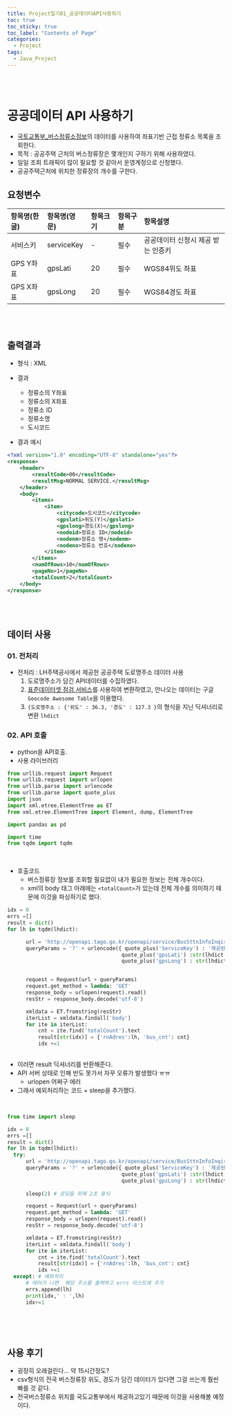 ```yaml
---
title: Project일기01_공공데이터API사용하기
toc: true
toc_sticky: true
toc_label: "Contents of Page"
categories:
  - Project
tags:
  - Java_Project
---
```


<br><br>

# 공공데이터 API 사용하기
* [국토교통부_버스정류소정보](https://www.data.go.kr/tcs/dss/selectApiDataDetailView.do?publicDataPk=15000759)의 데이터를 사용하여 좌표기반 근접 정류소 목록을 조회한다.
* 목적 : 공공주택 근처의 버스정류장은 몇개인지 구하기 위해 사용하였다.
* 일일 조회 트래픽이 많이 필요할 것 같아서 운영계정으로 신청했다.
* 공공주택근처에 위치한 정류장의 개수를 구한다.

## 요청변수

| 항목명(한굴) | 항목명(영문) | 항목크기 | 항목구분 | 항목설명 |
|:---|:---|:---|:---|:---|
| 서비스키 | serviceKey | - | 필수 | 공공데이터 신청시 제공 받는 인증키 |
| GPS Y좌표 | gpsLati | 20 | 필수 | WGS84위도 좌표 |
| GPS X좌표 | gpsLong | 20 | 필수 | WGS84경도 좌표 |

<br><br>

## 출력결과
* 형식 : XML
* 결과
  - 정류소의 Y좌표
  - 정류소의 X좌표
  - 정류소 ID
  - 정류소명
  - 도시코드

* 결과 예시

```xml
<?xml version="1.0" encoding="UTF-8" standalone="yes"?>
<response>
    <header>
        <resultCode>00</resultCode>
        <resultMsg>NORMAL SERVICE.</resultMsg>
    </header>
    <body>
        <items>
            <item>
                <citycode>도시코드</citycode>
                <gpslati>위도(Y)</gpslati>
                <gpslong>경도(X)</gpslong>
                <nodeid>정류소 ID</nodeid>
                <nodenm>정류소 명</nodenm>
                <nodeno>정류소 번호</nodeno>
            </item>
        </items>
        <numOfRows>10</numOfRows>
        <pageNo>1</pageNo>
        <totalCount>2</totalCount>
    </body>
</response>
```

<br><br>

## 데이터 사용
### 01. 전처리
* 전처리 : LH주택공사에서 제공한 공공주택 도로명주소 데이터 사용
  1. 도로명주소가 담긴 API데이터를 수집하였다.
  2. [표준데이터셋 점검 서비스](https://gooddata.go.kr/stdsvc/dataReg.do)를 사용하여 변환하였고, 안나오는 데이터는 구글 `Geocode Awesome Table`을 이용했다.
  3. `{도로명주소 : {'위도' : 36.3, '경도' : 127.3 }`의 형식을 지닌 딕셔너리로 변환 `lhdict`

### 02. API 호출
* python을 API호출.
* 사용 라이브러리

```python
from urllib.request import Request
from urllib.request import urlopen
from urllib.parse import urlencode
from urllib.parse import quote_plus
import json
import xml.etree.ElementTree as ET
from xml.etree.ElementTree import Element, dump, ElementTree

import pandas as pd

import time
from tqdm import tqdm
```

<br>

* 호출코드
  - 버스정류장 정보를 조회할 필요없이 내가 필요한 정보는 전체 개수이다.
  - xml의 body 태그 아래에는 `<totalCount>`가 있는데 전체 개수를 의미하기 때문에 이것을 파싱하기로 했다.


```python
idx = 0
errs =[]
result = dict()
for lh in tqdm(lhdict):

      url = 'http://openapi.tago.go.kr/openapi/service/BusSttnInfoInqireService/getCrdntPrxmtSttnList'
      queryParams = '?' + urlencode({ quote_plus('ServiceKey') : '제공된 ServiceKey', 
                                     quote_plus('gpsLati') :str(lhdict[lh]['위도']),    # 위도 
                                     quote_plus('gpsLong') : str(lhdict[lh]['경도']) }) # 경도


      request = Request(url + queryParams)
      request.get_method = lambda: 'GET'
      response_body = urlopen(request).read()
      resStr = response_body.decode('utf-8')

      xmldata = ET.fromstring(resStr)
      iterList = xmldata.findall('body')
      for ite in iterList:
          cnt = ite.find('totalCount').text
          result[str(idx)] = {'rnAdres':lh, 'bus_cnt': cnt}
          idx +=1
  
```

* 이러면 result 딕셔너리를 반환해준다.
* API 서버 상태로 인해 반도 못가서 자꾸 오류가 발생했다 ㅠㅠ
  - urlopen 어쩌구 에러
* 그래서 예외처리하는 코드 +  sleep을 추가했다.

<br>

```python
from time import sleep

idx = 0
errs =[]
result = dict()
for lh in tqdm(lhdict):
  try: 
      url = 'http://openapi.tago.go.kr/openapi/service/BusSttnInfoInqireService/getCrdntPrxmtSttnList'
      queryParams = '?' + urlencode({ quote_plus('ServiceKey') : '제공된 ServiceKey', 
                                     quote_plus('gpsLati') :str(lhdict[lh]['위도']),    # 위도 
                                     quote_plus('gpsLong') : str(lhdict[lh]['경도']) }) # 경도
      
      sleep(2) # 로딩을 위해 2초 휴식

      request = Request(url + queryParams)
      request.get_method = lambda: 'GET'
      response_body = urlopen(request).read()
      resStr = response_body.decode('utf-8')

      xmldata = ET.fromstring(resStr)
      iterList = xmldata.findall('body')
      for ite in iterList:
          cnt = ite.find('totalCount').text
          result[str(idx)] = {'rnAdres':lh, 'bus_cnt': cnt}
          idx +=1
  except: # 예외처리
      # 에러가 나면  해당 주소를 출력하고 errs 리스트에 추가
      errs.append(lh)
      print(idx,' : ',lh)
      idx+=1 
        
```

<br><br>

## 사용 후기
* 굉장히 오래걸린다... 약 15시간정도?
* csv형식의 전국 버스정류장 위도, 경도가 담긴 데이터가 있다면 그걸 쓰는게 훨씬 빠를 것 같다.
* 전국버스정류소 위치를 국도교통부에서 제공하고있기 때문에 이것을 사용해볼 예정이다.

<br><br><br><br>
